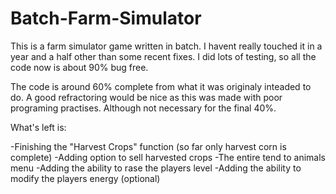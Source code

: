 # Batch-Farm-Simulator

This is a farm simulator game written in batch. I havent really touched it in a year and a half other than some recent fixes. I did lots of testing, so all the code now is about 90% bug free.

The code is around 60% complete from what it was originaly inteaded to do. A good refractoring would be nice as this was made with poor programing practises. Although not necessary for the final 40%.

What's left is:

-Finishing the "Harvest Crops" function (so far only harvest corn is complete)
-Adding option to sell harvested crops
-The entire tend to animals menu
-Adding the ability to rase the players level
-Adding the ability to modify the players energy (optional)



